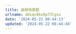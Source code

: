 ```yaml
---
title: 高频场景题
urlname: ddiqc8kv6p73lgsu
date: '2024-05-22 08:44:13'
updated: '2024-05-22 08:44:48'
---
```



